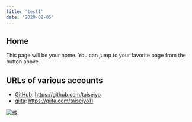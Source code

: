 ```yaml
---
title: 'test1'
date: '2020-02-05'
---
```


## Home
This page will be your home. You can jump to your favorite page from
the button above.


## URLs of various accounts
- [GitHub](https://github.com/taiseiyo): https://github.com/taiseiyo
- [qiita](https://qiita.com/taiseiyo11): https://qiita.com/taiseiyo11

![城](http://img02.eshizuoka.jp/usr/sumailabstaff/archneuschwansteinwinter0zp.jpg)